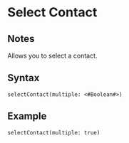 # Select Contact

## Notes
Allows you to select a contact.

## Syntax

```
selectContact(multiple: <#Boolean#>)
```

## Example
```
selectContact(multiple: true)
```
